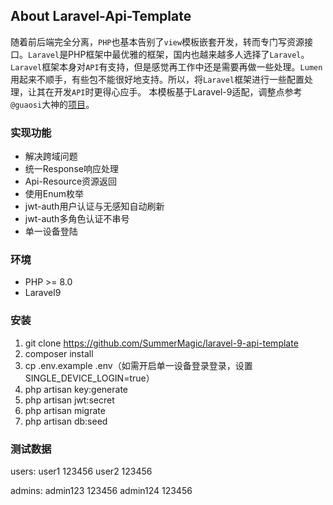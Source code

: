 ## About Laravel-Api-Template

随着前后端完全分离，`PHP`也基本告别了`view`模板嵌套开发，转而专门写资源接口。`Laravel`是PHP框架中最优雅的框架，国内也越来越多人选择了`Laravel`。`Laravel`框架本身对`API`有支持，但是感觉再工作中还是需要再做一些处理。`Lumen`用起来不顺手，有些包不能很好地支持。所以，将`Laravel`框架进行一些配置处理，让其在开发`API`时更得心应手。
本模板基于Laravel-9适配，调整点参考`@guaosi`大神的[项目](https://github.com/guaosi/Laravel_api_init)。

### 实现功能

* 解决跨域问题
* 统一Response响应处理
* Api-Resource资源返回
* 使用Enum枚举
* jwt-auth用户认证与无感知自动刷新
* jwt-auth多角色认证不串号
* 单一设备登陆

### 环境

* PHP >= 8.0
* Laravel9

### 安装

1. git clone https://github.com/SummerMagic/laravel-9-api-template
2. composer install
3. cp .env.example .env（如需开启单一设备登录登录，设置 SINGLE_DEVICE_LOGIN=true）
4. php artisan key:generate
5. php artisan jwt:secret
6. php artisan migrate
7. php artisan db:seed

### 测试数据

users: user1 123456 user2 123456

admins: admin123 123456 admin124 123456
